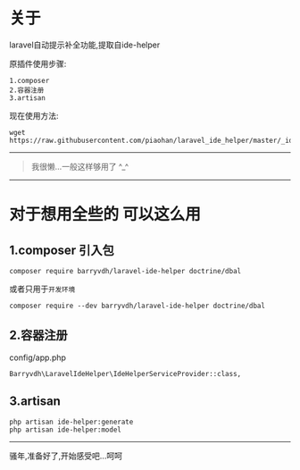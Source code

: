 # 关于

laravel自动提示补全功能,提取自ide-helper

原插件使用步骤:
```
1.composer
2.容器注册
3.artisan
```


现在使用方法:
```
wget https://raw.githubusercontent.com/piaohan/laravel_ide_helper/master/_ide_helper.php
```


---

>我很懒...一般这样够用了 ^_^

---
# 对于想用全些的 可以这么用

## 1.composer 引入包
```
composer require barryvdh/laravel-ide-helper doctrine/dbal 
```
或者只用于`开发环境`
```
composer require --dev barryvdh/laravel-ide-helper doctrine/dbal
```

## 2.容器注册
config/app.php
```
Barryvdh\LaravelIdeHelper\IdeHelperServiceProvider::class,
```
## 3.artisan
```
php artisan ide-helper:generate
php artisan ide-helper:model
```
---
骚年,准备好了,开始感受吧...呵呵